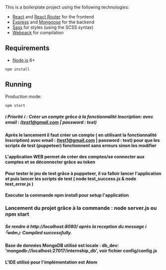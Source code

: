 
This is a boilerplate project using the following technologies:
- [React](https://facebook.github.io/react/) and [React Router](https://reacttraining.com/react-router/) for the frontend
- [Express](http://expressjs.com/) and [Mongoose](http://mongoosejs.com/) for the backend
- [Sass](http://sass-lang.com/) for styles (using the SCSS syntax)
- [Webpack](https://webpack.github.io/) for compilation


## Requirements

- [Node.js](https://nodejs.org/en/) 6+

```shell
npm install
```


## Running


Production mode:

```shell
npm start
```


#####  ℹ Priorité ℹ : Créer un compte grâce à la fonctionnalité Inscription: avec email : (test1@gmail.com | password : test)  ########

#### Après le lancement il faut créer un compte ( en utilisant la fonctionnalité Inscription) avec email : (test1@gmail.com | password : test) pour que les scripts de test (puppeteer) fonctionnent sans erreurs sinon les modifier ####   

#### L'application WEB permet de créer des comptes/se connecter aux comptes et se déconnecter grâce au token #######

#### Pour tester le jeu de test grâce à puppeteer, il va falloir lancer l'application et puis lancer les scripts de test ( node test_success.js & node test_error.js ) #####

#### Executer la commande npm install pour setup l'application ######


### Lancement du projet grâce à la commande : node server.js ou npm start ####


##### Se rendre à http://localhost:8080/ après la reception du message ℹ ｢wdm｣: Compiled successfully. #####



#### Base de données MongoDB utilisé est locale :   db_dev: 'mongodb://localhost:27017/internship_db', voir fichier config/config.js ######


#### L'IDE utilisé pour l'implémentation est Atom #####




